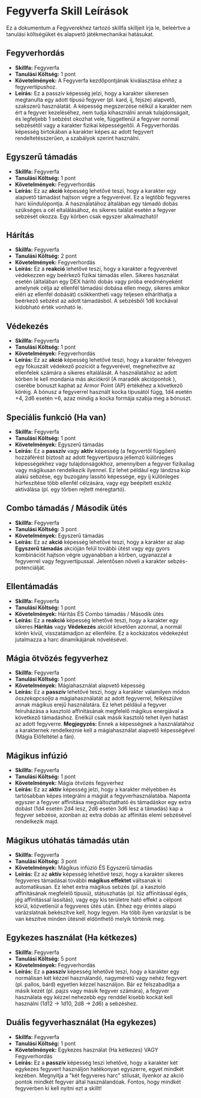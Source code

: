 # Fegyverfa Skill Leírások

Ez a dokumentum a Fegyverekhez tartozó skillfa skilljeit írja le, beleértve a tanulási költségüket és alapvető játékmechanikai hatásukat.

## Fegyverhordás
* **Skillfa:** Fegyverfa
* **Tanulási Költség:** 1 pont
* **Követelmények:** A Fegyverfa kezdőpontjának kiválasztása ehhez a fegyvertípushoz.
* **Leírás:** Ez a passzív képesség jelzi, hogy a karakter sikeresen megtanulta egy adott típusú fegyver (pl. kard, íj, fejsze) alapvető, szakszerű használatát. A képesség megszerzése nélkül a karakter nem ért a fegyver kezeléséhez, nem tudja kihasználni annak tulajdonságait, és legfeljebb 1 sebzést okozhat vele, függetlenül a fegyver normál sebzésétől vagy a karakter fizikai képességeitől. A Fegyverhordás képesség birtokában a karakter képes az adott fegyvert rendeltetésszerűen, a szabályok szerint használni.

## Egyszerű támadás
* **Skillfa:** Fegyverfa
* **Tanulási Költség:** 1 pont
* **Követelmények:** Fegyverhordás
* **Leírás:** Ez az **akció** képesség lehetővé teszi, hogy a karakter egy alapvető támadást hajtson végre a fegyverével. Ez a legtöbb fegyveres harc kiindulópontja. A használatához általában egy támadó dobás szükséges a cél eltalálásához, és sikeres találat esetén a fegyver sebzését okozza. Egy körben csak egyszer alkalmazható!

## Hárítás
* **Skillfa:** Fegyverfa
* **Tanulási Költség:** 2 pont
* **Követelmények:** Fegyverhordás
* **Leírás:** Ez a **reakció** lehetővé teszi, hogy a karakter a fegyverével védekezzen egy beérkező fizikai támadás ellen. Sikeres használat esetén (általában egy DEX hárító dobás vagy próba eredményeként amelynek célja az ellenfél támadási dobása ellen megy, sikeres amikor eléri az ellenfél dobását) csökkentheti vagy teljesen elháríthatja a beérkező sebzést az adott támadásból. A sebzésből 1d6 kockával kidobható érték vonható le.

## Védekezés
* **Skillfa:** Fegyverfa
* **Tanulási Költség:** 1 pont
* **Követelmények:** Fegyverhordás
* **Leírás:** Ez az **akció** képesség lehetővé teszi, hogy a karakter felvegyen egy fókuszált védekező pozíciót a fegyverével, megnehezítve az ellenfelek számára a sikeres eltalálását. A használatához az adott körben le kell mondania más akciókról (A maradék akciópontok ), cserébe bónuszt kaphat az Armor Point (AP) értékéhez a következő köréig. A bónusz a fegyverrel használt kocka típusától függ, 1d4 esetén +4, 2d6 esetén +6, azaz mindig a kocka formája szabja meg a bónuszt.

## Speciális funkció (Ha van)
* **Skillfa:** Fegyverfa
* **Tanulási Költség:** 1 pont
* **Követelmények:** Egyszerű támadás
* **Leírás:** Ez a **passzív** vagy **aktív** képesség (a fegyvertől függően) hozzáférést biztosít az adott fegyvertípusra jellemző különleges képességekhez vagy tulajdonságokhoz, amennyiben a fegyver fizikailag vagy mágikusan rendelkezik ilyennel. Ez lehet például egy lándzsa kúp alakú sebzése, egy buzogány lassító képessége, egy íj különleges húrfeszítése több ellenfél célzására, vagy egy beépített eszköz aktiválása (pl. egy tőrben rejtett méregtartó).

## Combo támadás / Második ütés
* **Skillfa:** Fegyverfa
* **Tanulási Költség:** 3 pont
* **Követelmények:** Egyszerű támadás
* **Leírás:** Ez az **akció** képesség lehetővé teszi, hogy a karakter az alap **Egyszerű támadás** akcióján felül további ütést vagy egy gyors kombinációt hajtson végre ugyanabban a körben, ugyanazzal a fegyverrel vagy fegyvertípussal. Jelentősen növeli a karakter sebzés-potenciálját.

## Ellentámadás
* **Skillfa:** Fegyverfa
* **Tanulási Költség:** 1 pont
* **Követelmények:** Hárítás ÉS Combo támadás / Második ütés
* **Leírás:** Ez a **reakció** képesség lehetővé teszi, hogy a karakter egy sikeres **Hárítás** vagy **Védekezés** akciót követően azonnal, a normál körén kívül, visszatámadjon az ellenfélre. Ez a kockázatos védekezést jutalmazza a harc dinamikájának növelésével.

## Mágia ötvözés fegyverhez
* **Skillfa:** Fegyverfa
* **Tanulási Költség:** 1 pont
* **Követelmények:** Mágiahasználat alapvető képesség
* **Leírás:** Ez a **passzív** lehetővé teszi, hogy a karakter valamilyen módon *összekapcsolja* a mágiahasználatát az adott fegyverrel, felkészülve annak mágikus erejű használatára. Ez lehet például a fegyver felruházása a kasztoló affinitásának megfelelő mágikus energiával a következő támadáshoz. Enélkül csak másik kasztoló tehet ilyen hatást az adott fegyverre. **Megjegyzés:** Ennek a képességnek a használatához a karakternek rendelkeznie kell a mágiahasználat alapvető képességével (Mágia Előfeltétel a fán).

## Mágikus infúzió
* **Skillfa:** Fegyverfa
* **Tanulási Költség:** 1 pont
* **Követelmények:** Mágia ötvözés fegyverhez
* **Leírás:** Ez az **aktív** képesség jelzi, hogy a karakter mélyebben és tartósabban képes integrálni a mágiát a fegyverhasználatába. Naponta egyszer a fegyver affinitása megváltoztatható és támadáskor egy extra dobást (1d4 esetén 2d4 lesz, 2d6 esetén 3d6 lesz a támadás) kap a fegyver sebzése, azonban az extra dobás az affinitás elemi sebzésével rendelkezik majd.

## Mágikus utóhatás támadás után
* **Skillfa:** Fegyverfa
* **Tanulási Költség:** 3 pont
* **Követelmények:** Mágikus infúzió ÉS Egyszerű támadás
* **Leírás:** Ez az **aktív** képesség lehetővé teszi, hogy a karakter sikeres fegyveres támadásai további **mágikus effektet** váltsanak ki automatikusan. Ez lehet extra mágikus sebzés (pl. a kasztoló affinitásának megfelelő típusú), státuszhatás (pl. tűz affinitással égés, jég affinitással lassítás), vagy egy kis területre ható effekt a célpont körül, közvetlenül a fegyveres ütés után. Ehhez egy érintés alapú varázslatnak bekészítve kell, hogy legyen. Ha több ilyen varázslat is be van készítve minden ütésnél eldönthető melyik történik meg.

## Egykezes használat (Ha kétkezes)
* **Skillfa:** Fegyverfa
* **Tanulási Költség:** 5 pont
* **Követelmények:** Fegyverhordás
* **Leírás:** Ez a **passzív** képesség lehetővé teszi, hogy a karakter egy normálisan két kézzel használandó, nagyméretű vagy nehéz fegyvert (pl. pallos, bárd) egyetlen kézzel használjon. Bár ez felszabadítja a másik kezét (pl. pajzs vagy másik fegyver számára), a fegyver használata egy kézzel nehezebb egy renddel kisebb kockát kell használni (1d12 -> 1d10, 2d8 -> 2d6) a sebzéshez.

## Duális fegyverhasználat (Ha egykezes)
* **Skillfa:** Fegyverfa
* **Tanulási Költség:** 1 pont
* **Követelmények:** Egykezes használat (Ha kétkezes) VAGY Fegyverhordás
* **Leírás:** Ez a **passzív** képesség teszi lehetővé, hogy a karakter két egykezes fegyvert használjon hatékonyan egyszerre, egyet mindkét kezében. Megnyitja a "két fegyveres harc" stílusát, ilyenkor az akció pontok mindkét fegyver által használandóak. Fontos, hogy mindkét fegyverben ki kell nyitni ezt a skillt!